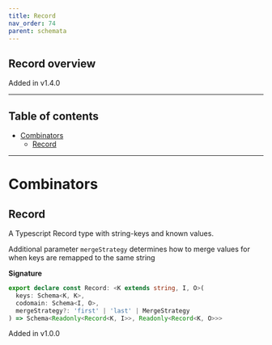 ```yaml
---
title: Record
nav_order: 74
parent: schemata
---
```


## Record overview

Added in v1.4.0

---

<h2 class="text-delta">Table of contents</h2>

- [Combinators](#combinators)
  - [Record](#record)

---

# Combinators

## Record

A Typescript Record type with string-keys and known values.

Additional parameter `mergeStrategy` determines how to merge values for when keys are
remapped to the same string

**Signature**

```ts
export declare const Record: <K extends string, I, O>(
  keys: Schema<K, K>,
  codomain: Schema<I, O>,
  mergeStrategy?: 'first' | 'last' | MergeStrategy
) => Schema<Readonly<Record<K, I>>, Readonly<Record<K, O>>>
```

Added in v1.0.0
